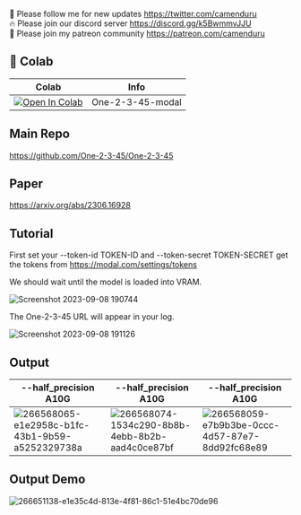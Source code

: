 🐣 Please follow me for new updates https://twitter.com/camenduru <br />
🔥 Please join our discord server https://discord.gg/k5BwmmvJJU <br />
🥳 Please join my patreon community https://patreon.com/camenduru <br />

## 🦒 Colab

| Colab | Info
| --- | --- |
[![Open In Colab](https://colab.research.google.com/assets/colab-badge.svg)](https://colab.research.google.com/github/camenduru/One-2-3-45-modal/blob/main/One_2_3_45_modal.ipynb) | One-2-3-45-modal

## Main Repo
https://github.com/One-2-3-45/One-2-3-45

## Paper
https://arxiv.org/abs/2306.16928

## Tutorial
First set your --token-id TOKEN-ID and --token-secret TOKEN-SECRET get the tokens from https://modal.com/settings/tokens

We should wait until the model is loaded into VRAM.

![Screenshot 2023-09-08 190744](https://github.com/camenduru/One-2-3-45-modal/assets/54370274/58dddee2-ffa3-4e83-a0d9-dc08897d8016)

The One-2-3-45 URL will appear in your log.

![Screenshot 2023-09-08 191126](https://github.com/camenduru/One-2-3-45-modal/assets/54370274/a0a74c62-c87f-4476-9a52-b73ebe0b98dc)

## Output
| --half_precision A10G | --half_precision A10G |  --half_precision A10G |
| -- | -- | -- |
![266568065-e1e2958c-b1fc-43b1-9b59-a5252329738a](https://github.com/camenduru/One-2-3-45-modal/assets/54370274/8083ecad-aaeb-41e8-b423-d481ee66a19e) | ![266568074-1534c290-8b8b-4ebb-8b2b-aad4c0ce87bf](https://github.com/camenduru/One-2-3-45-modal/assets/54370274/be49ff61-9524-407e-a00d-cc3f5a797071) | ![266568059-e7b9b3be-0ccc-4d57-87e7-8dd92fc68e89](https://github.com/camenduru/One-2-3-45-modal/assets/54370274/2dada228-e347-4ed8-b705-ac3d0bfb30b9)

## Output Demo
![266651138-e1e35c4d-813e-4f81-86c1-51e4bc70de96](https://github.com/camenduru/One-2-3-45-modal/assets/54370274/684a12e3-4772-4f4a-8688-f06e1188b626)

